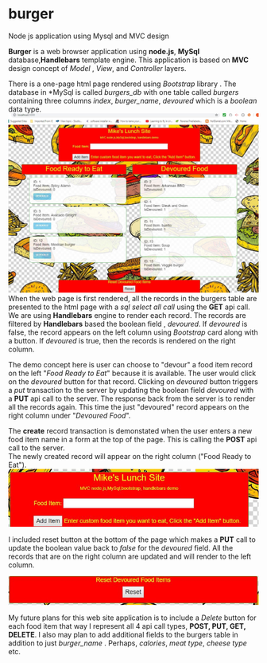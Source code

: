 # burger
Node js application using Mysql and MVC design

**Burger** is a web browser application using **node.js**, **MySql** database,**Handlebars** template engine.  This application is based on **MVC** design concept of *Model* , *View*, and *Controller* layers. 

There is a one-page html page rendered using  *Bootstrap* library . The database in *MySql  is called *burgers_db* with one table called *burgers* containing three columns *index*, *burger_name*, *devoured* which is a *boolean* data type. 
 ![](frontend.JPG)
When the web page is first rendered, all the  records in the burgers table are presented to the html page with a *sql select all call* using the **GET** api call. We are using **Handlebars** engine to render each record. The records are filtered by **Handlebars** based the boolean field , *devoured*. If  *devoured* is false, the record appears on the left column using *Bootstrap* card along with a button. 
If *devoured* is true, then the records is rendered on the right column. 

The demo concept here is user can choose to "devour" a food item record on the left "*Food Ready to Eat*"  because it is available. The user would click on the *devoured* button for that record. Clicking on *devoured* button triggers a *put* transaction to the server by updating the boolean field *devoured* with a **PUT** api call to the server. The response back from the server is to render all the records again. This time the just "devoured" record appears on the right column under "*Devoured Food*". 

The **create** record transaction is demonstated when the user enters a new food item name in a form at the top of the page. This is calling the **POST** api call to the server.   
The newly created record will appear on the right column ("Food Ready to Eat"). 
![](addfood.JPG)


I included reset button at the bottom of the page which makes a  **PUT** call  to update the boolean value back to *false* for the *devoured* field. All the records that are on the right column are updated and will render to the left column. 

![](reset.JPG)

My future plans for this web site application  is to include a *Delete* button for each food item that way I represent all 4 api call types,  **POST, PUT, GET, DELETE**. I also may plan to add additional fields to the burgers table in addition to just *burger_name* . Perhaps, *calories*, *meat type*, *cheese type* etc.

